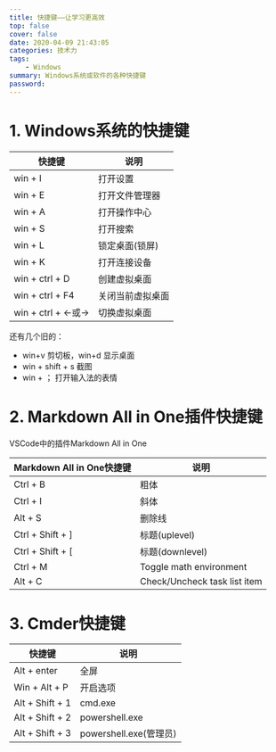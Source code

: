 ```yaml
---
title: 快捷键——让学习更高效
top: false
cover: false
date: 2020-04-09 21:43:05
categories: 技术力
tags:
    - Windows
summary: Windows系统或软件的各种快捷键
password:
---
```


# 1. Windows系统的快捷键

| 快捷键            | 说明             |
| ----------------- | ---------------- |
| win + I           | 打开设置         |
| win + E           | 打开文件管理器   |
| win + A           | 打开操作中心     |
| win + S           | 打开搜索         |
| win + L           | 锁定桌面(锁屏)   |
| win + K           | 打开连接设备     |
| win + ctrl + D    | 创建虚拟桌面     |
| win + ctrl + F4   | 关闭当前虚拟桌面 |
| win + ctrl + ←或→ | 切换虚拟桌面     |

还有几个旧的：
* win+v 剪切板，win+d 显示桌面
* win + shift + s 截图 
* win + ； 打开输入法的表情

# 2. Markdown All in One插件快捷键

VSCode中的插件Markdown All in One

| Markdown All in One快捷键 | 说明                         |
| ------------------------- | ---------------------------- |
| Ctrl + B                  | 粗体                         |
| Ctrl + I                  | 斜体                         |
| Alt + S                   | 删除线                       |
| Ctrl + Shift + ]          | 标题(uplevel)                |
| Ctrl + Shift + [          | 标题(downlevel)              |
| Ctrl + M                  | Toggle math environment      |
| Alt + C                   | Check/Uncheck task list item |

# 3. Cmder快捷键

| 快捷键          | 说明                   |
| --------------- | ---------------------- |
| Alt + enter     | 全屏                   |
| Win + Alt + P   | 开启选项               |
| Alt + Shift + 1 | cmd.exe                |
| Alt + Shift + 2 | powershell.exe         |
| Alt + Shift + 3 | powershell.exe(管理员) |

